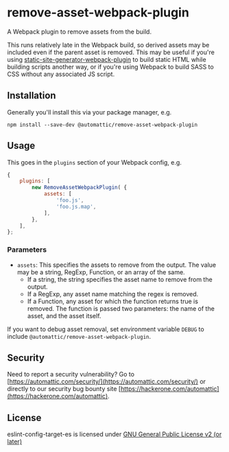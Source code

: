 # remove-asset-webpack-plugin

A Webpack plugin to remove assets from the build.

This runs relatively late in the Webpack build, so derived assets may be included even if the parent asset is removed.
This may be useful if you're using [static-site-generator-webpack-plugin](https://www.npmjs.com/package/static-site-generator-webpack-plugin) to build static HTML while building scripts another way,
or if you're using Webpack to build SASS to CSS without any associated JS script.

## Installation

Generally you'll install this via your package manager, e.g.

```
npm install --save-dev @automattic/remove-asset-webpack-plugin
```

## Usage

This goes in the `plugins` section of your Webpack config, e.g.
```js
{
	plugins: [
		new RemoveAssetWebpackPlugin( {
			assets: [
				'foo.js',
				'foo.js.map',
			],
		},
	],
};
```

### Parameters

* `assets`: This specifies the assets to remove from the output. The value may be a string, RegExp, Function, or an array of the same.
  * If a string, the string specifies the asset name to remove from the output.
  * If a RegExp, any asset name matching the regex is removed.
  * If a Function, any asset for which the function returns true is removed. The function is passed two parameters: the name of the asset, and the asset itself.

If you want to debug asset removal, set environment variable `DEBUG` to include `@automattic/remove-asset-webpack-plugin`.

## Security

Need to report a security vulnerability? Go to [https://automattic.com/security/](https://automattic.com/security/) or directly to our security bug bounty site [https://hackerone.com/automattic](https://hackerone.com/automattic).

## License

eslint-config-target-es is licensed under [GNU General Public License v2 (or later)](./LICENSE.txt)
